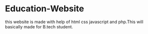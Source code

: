 # Education-Website
this website is made with help of html css javascript and php.This will basically made for B.tech student.
